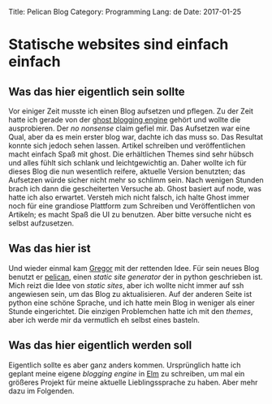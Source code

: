 Title: Pelican Blog
Category: Programming
Lang: de
Date: 2017-01-25

# Statische websites sind einfach einfach

## Was das hier eigentlich sein sollte
Vor einiger Zeit musste ich einen Blog aufsetzen und pflegen. Zu der Zeit hatte ich gerade von der [ghost blogging engine](http://ghost.org) gehört und wollte die ausprobieren. Der _no nonsense_ claim gefiel mir. Das Aufsetzen war eine Qual, aber da es mein erster blog war, dachte ich das muss so. Das Resultat konnte sich jedoch sehen lassen. Artikel schreiben und veröffentlichen macht einfach Spaß mit ghost. Die erhältlichen Themes sind sehr hübsch und alles fühlt sich schlank und leichtgewichtig an. Daher wollte ich für dieses Blog die nun wesentlich reifere, aktuelle Version benutzten; das Aufsetzen würde sicher nicht mehr so schlimm sein. Nach wenigen Stunden brach ich dann die gescheiterten Versuche ab. Ghost basiert auf node, was hatte ich also erwartet. Versteh mich nicht falsch, ich halte Ghost immer noch für eine grandiose Plattform zum Schreiben und Veröffentlichen von Artikeln; es macht Spaß die UI zu benutzen. Aber bitte versuche nicht es selbst aufzusetzen.

## Was das hier ist
Und wieder einmal kam [Gregor](www.gregor.codes) mit der rettenden Idee. Für sein neues Blog benutzt er [pelican](http://getpelican.org), einen _static site generator_ der in python geschrieben ist. Mich reizt die Idee von _static sites_, aber ich wollte nicht immer auf ssh angewiesen sein, um das Blog zu aktualisieren. Auf der anderen Seite ist python eine schöne Sprache, und ich hatte mein Blog in weniger als einer Stunde eingerichtet. Die einzigen Problemchen hatte ich mit den _themes_, aber ich werde mir da vermutlich eh selbst eines basteln.

## Was das hier eigentlich werden soll
Eigentlich sollte es aber ganz anders kommen. Ursprünglich hatte ich geplant meine eigene _blogging engine_ in [Elm](www.elm-lang.org) zu schreiben, um mal ein größeres Projekt für meine aktuelle Lieblingssprache zu haben. Aber mehr dazu im Folgenden.